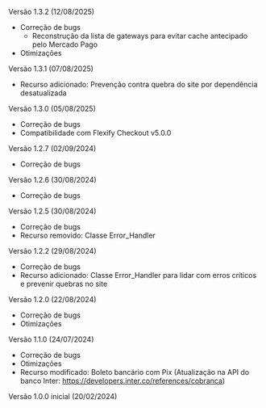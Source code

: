 Versão 1.3.2 (12/08/2025)
* Correção de bugs
    - Reconstrução da lista de gateways para evitar cache antecipado pelo Mercado Pago
* Otimizações

Versão 1.3.1 (07/08/2025)
* Recurso adicionado: Prevenção contra quebra do site por dependência desatualizada

Versão 1.3.0 (05/08/2025)
* Correção de bugs
* Compatibilidade com Flexify Checkout v5.0.0

Versão 1.2.7 (02/09/2024)
* Correção de bugs

Versão 1.2.6 (30/08/2024)
* Correção de bugs

Versão 1.2.5 (30/08/2024)
* Correção de bugs
* Recurso removido: Classe Error_Handler

Versão 1.2.2 (29/08/2024)
* Correção de bugs
* Recurso adicionado: Classe Error_Handler para lidar com erros críticos e prevenir quebras no site

Versão 1.2.0 (22/08/2024)
* Correção de bugs
* Otimizações

Versão 1.1.0 (24/07/2024)
* Correção de bugs
* Otimizações
* Recurso modificado: Boleto bancário com Pix (Atualização na API do banco Inter: https://developers.inter.co/references/cobranca)

Versão 1.0.0 inicial (20/02/2024)